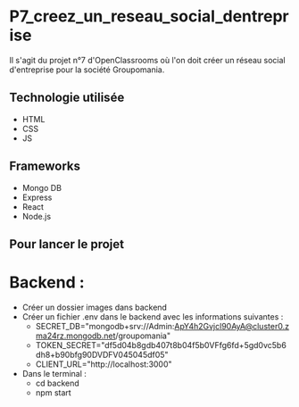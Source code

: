 # P7_creez_un_reseau_social_dentreprise

Il s'agit du projet n°7 d'OpenClassrooms où l'on doit créer un réseau social d'entreprise pour la société Groupomania.

## Technologie utilisée 

- HTML
- CSS
- JS

## Frameworks

- Mongo DB
- Express
- React
- Node.js

## Pour lancer le projet 

# Backend :

- Créer un dossier images dans backend
- Créer un fichier .env dans le backend avec les informations suivantes :
  - SECRET_DB="mongodb+srv://Admin:ApY4h2Gvjcl90AyA@cluster0.zma24rz.mongodb.net/groupomania"
  - TOKEN_SECRET="df5d04b8gdb407t8b04f5b0VFfg6fd+5gd0vc5b6dh8+b90bfg90DVDFV045045df05"
  - CLIENT_URL="http://localhost:3000"
- Dans le terminal :
  - cd backend
  - npm start

